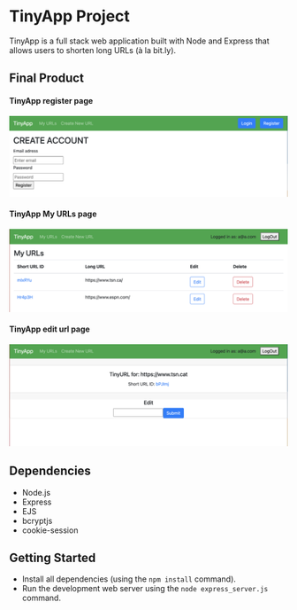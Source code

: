 # TinyApp Project

TinyApp is a full stack web application built with Node and Express that allows users to shorten long URLs (à la bit.ly).

## Final Product

#### TinyApp register page

!["TinyApp register page."](./assets/register.png)

#### TinyApp My URLs page

!["TinyApp My URLs page."](./assets/myurls.png)

#### TinyApp edit url page

!["TinyApp edit url page."](./assets/editurl.png)

## Dependencies

-   Node.js
-   Express
-   EJS
-   bcryptjs
-   cookie-session

## Getting Started

-   Install all dependencies (using the `npm install` command).
-   Run the development web server using the `node express_server.js` command.
